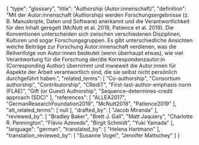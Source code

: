 {
    "type": "glossary",
    "title": "Authorship (Autor:innenschaft)",
    "definition": "Mit der Autor:innenschaft (Authorship) werden Forschungsergebnisse (z. B. Manuskripte, Daten und Software) anerkannt und die Verantwortlichkeit für den Inhalt geregelt (McNutt et al. 2018; Patience et al. 2019). Die Konventionen unterscheiden sich zwischen verschiedenen Disziplinen, Kulturen und sogar Forschungsgruppen. Es gibt unterschiedliche Ansichten welche Beiträge zur Forschung Autor:innenschaft verdienen, was die Reihenfolge von Autor:innen bedeutet (wenn überhaupt etwas), wie viel Verantwortung für die Forschung der/die Korrespondenzautor:in (Corresponding Author) übernimmt und inwieweit die Autor:innen für Aspekte der Arbeit verantwortlich sind, die sie selbst nicht persönlich durchgeführt haben.",
    "related_terms": [
        "Co-authorship",
        "Consortium authorship",
        "Contributorship",
        "CRediT",
        "First-last-author-emphasis norm (FLAE)",
        "Gift (or Guest) Authorship",
        "Sequence-determines-credit approach (SDC)"
    ],
    "references": [
        "ALLEA2017",
        "GermanResearchFoundation2019",
        "McNutt2018",
        "Patience2019"
    ],
    "alt_related_terms": [
        null
    ],
    "drafted_by": [
        "Jacob Miranda"
    ],
    "reviewed_by": [
        "Bradley Baker",
        "Brett J. Gall",
        "Matt Jaquiery",
        "Charlotte R. Pennington",
        "Flávio Azevedo",
        "Birgit Schmidt",
        "Yuki Yamada"
    ],
    "language": "german",
    "translated_by": [
        "Helena Hartmann"
    ],
    "translation_reviewed_by": [
        "Susanne Vogel",
        "Jennifer Mattschey"
    ]
}